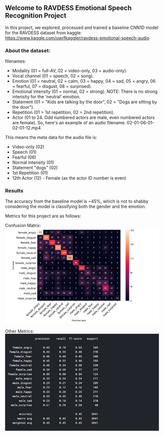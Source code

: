 ## Welcome to RAVDESS Emotional Speech Recognition Project

In this project, we explored, processed and trained a baseline CNN1D model for the RAVDESS dataset from kaggle: https://www.kaggle.com/uwrfkaggler/ravdess-emotional-speech-audio

### About the dataset:

filenames:
- Modality (01 = full-AV, 02 = video-only, 03 = audio-only).
- Vocal channel (01 = speech, 02 = song).
- Emotion (01 = neutral, 02 = calm, 03 = happy, 04 = sad, 05 = angry, 06 = fearful, 07 = disgust, 08 = surprised).
- Emotional intensity (01 = normal, 02 = strong). NOTE: There is no strong intensity for the 'neutral' emotion.
- Statement (01 = "Kids are talking by the door", 02 = "Dogs are sitting by the door").
- Repetition (01 = 1st repetition, 02 = 2nd repetition).
- Actor (01 to 24. Odd numbered actors are male, even numbered actors are female). So, here's an example of an audio filename. 02-01-06-01-02-01-12.mp4

This means the meta data for the audio file is:

- Video-only (02)
- Speech (01)
- Fearful (06)
- Normal intensity (01)
- Statement "dogs" (02)
- 1st Repetition (01)
- 12th Actor (12) - Female (as the actor ID number is even)


### Results
The accuracy from the baseline model is ~45%, which is not to shabby considering the model is classifying both the gender and the emotion.

Metrics for this project are as follows:

Confusion Matrix:
![](confMatrix.png)

Other Metrics:
![](metrics.png)


